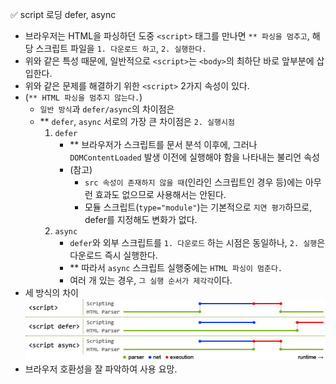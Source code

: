 ✅ script 로딩 defer, async

* 브라우저는 HTML을 파싱하던 도중 `<script>` 태그를 만나면 `** 파싱을 멈추고`, 해당 스크립트 파일을 `1. 다운로드 하고`, `2. 실행한다.`
* 위와 같은 특성 때문에, 일반적으로 `<script>`는 `<body>`의 최하단 바로 앞부분에 삽입한다.
* 위와 같은 문제를 해결하기 위한 `<script>` 2가지 속성이 있다.
* (`** HTML 파싱을 멈추지 않는다.`)
  * `일반 방식`과 `defer/async`의 차이점은
  * ** `defer`, `async` 서로의 가장 큰 차이점은 `2. 실행시점`
    1. `defer`
        * ** 브라우저가 스크립트를 문서 분석 이후에, 그러나 `DOMContentLoaded` 발생 이전에 실행해야 함을 나타내는 불리언 속성
        * (참고) 
          * `src 속성이 존재하지 않을 때`(인라인 스크립트인 경우 등)에는 아무런 효과도 없으므로 사용해서는 안된다.
          * 모듈 스크립트(`type="module"`)는 기본적으로 `지연 평가`하므로, defer를 지정해도 변화가 없다.
    2. `async`
        * `defer`와 외부 스크립트를 `1. 다운로드` 하는 시점은 동일하나, `2. 실행`은 다운로드 즉시 실행한다.
        * ** 따라서 `async` 스크립트 실행중에는 `HTML 파싱이 멈춘다.`
        * 여러 개 있는 경우, `그 실행 순서가 제각각`이다.
* 세 방식의 차이
  ![javascript_loading](/resources/javascript_loading.jpg)
* 브라우저 호환성을 잘 파악하여 사용 요망.